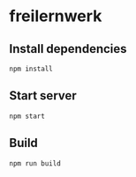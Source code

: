 # freilernwerk

## Install dependencies

```
npm install
```

## Start server

```
npm start
```

## Build

```
npm run build
```
